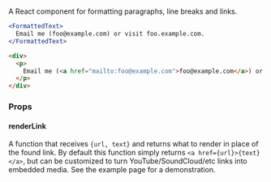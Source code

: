 # <FormattedText />

A React component for formatting paragraphs, line breaks and links.

```jsx
<FormattedText>
  Email me (foo@example.com) or visit foo.example.com.
</FormattedText>
```

```html
<div>
  <p>
    Email me (<a href="mailto:foo@example.com">foo@example.com</a>) or visit <a href="http://foo.example.com">foo.example.com</a>.
  </p>
</div>
```

### Props

#### renderLink

A function that receives `{url, text}` and returns what to render in place of
the found link. By default this function simply returns `<a
href={url}>{text}</a>`, but can be customized to turn YouTube/SoundCloud/etc
links into embedded media. See the example page for a demonstration.
